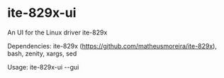 # ite-829x-ui
An UI for the Linux driver ite-829x

Dependencies: ite-829x (https://github.com/matheusmoreira/ite-829x), bash, zenity, xargs, sed

Usage: ite-829x-ui --gui
